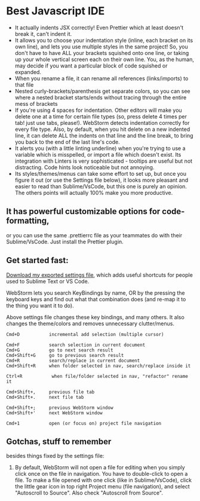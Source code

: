 # Best Javascript IDE

* It actually indents JSX correctly! Even Prettier which at least doesn't break it, can't indent it.  
* It allows you to choose your indentation style \(inline, each bracket on its own line\), and lets you use multiple styles in the same project! So, you don't have to have ALL your brackets squished onto one line, or taking up your whole vertical screen each on their own line. You, as the human, may decide if you want a particular block of code squished or expanded.  
* When you rename a file, it can rename all references \(links/imports\) to that file  
* Nested curly-brackets/parenthesis get separate colors, so you can see where a nested bracket starts/ends without tracing through the entire mess of brackets  
* If you're using 4 spaces for indentation. Other editors will make you delete one at a time for certain file types \(so, press delete 4 times per tab! just use tabs, please!\). WebStorm detects indentation correctly for every file type. Also, by default, when you hit delete on a new indented line, it can delete ALL the indents on that line and the line break, to bring you back to the end of the last line's code.  
* It alerts you \(with a little linting underline\) when you're trying to use a variable which is misspelled, or import a file which doesn't exist. Its integration with Linters is very sophisticated - tooltips are useful but not distracting. Code hints look noticeable but not annoying.  
* Its styles/themes/menus can take some effort to set up, but once you figure it out \(or use the Settings file below\), it looks more pleasant and easier to read than Sublime/VsCode, but this one is purely an opinion. The others points will actually 100% make you more productive.  

## It has powerful customizable options for code-formatting,

or you can use the same .prettierrc file as your teammates do with their Sublime/VsCode. Just install the Prettier plugin.

## Get started fast:

[Download my exported settings file](https://github.com/paulshorey/notes/raw/master/files/linked/WebStormSettings.zip), which adds useful shortcuts for people used to Sublime Text or VS Code.

WebStorm lets you search KeyBindings by name, OR by the pressing the keyboard keys and find out what that combination does \(and re-map it to the thing you want it to do\).

Above settings file changes these key bindings, and many others. It also changes the theme/colors and removes unnecessary clutter/menus.

```text
Cmd+D           incremental add selection (multiple cursor)  

Cmd+F           search selection in current document  
Cmd+G           go to next search result  
Cmd+Shift+G     go to previous search result  
Cmd+R           search/replace in current document  
Cmd+Shift+R     when folder selected in nav, search/replace inside it  

Ctrl+R           when file/folder selected in nav, "refactor" rename it  

Cmd+Shift+,     previous file tab  
Cmd+Shift+.     next file tab  

Cmd+Shift+;     previous WebStorm window  
Cmd+Shift+'     next WebStorm window  

Cmd+1           open (or focus on) project file navigation
```

## Gotchas, stuff to remember

besides things fixed by the settings file:

1. By default, WebStorm will not open a file for editing when you simply click once on the file in navigation. You have to double-click to open a file. To make a file opened with one click \(like in Sublime/VsCode\), click the little gear icon in top right Project menu \(file navigation\), and select "Autoscroll to Source". Also check "Autoscroll from Source".  

